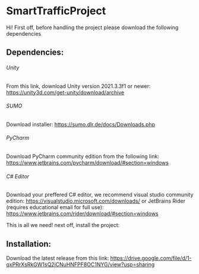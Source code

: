 # SmartTrafficProject
Hi! First off, before handling the project please download the following dependencies

## Dependencies:

###### Unity
From this link, download Unity version 2021.3.3f1 or newer:
https://unity3d.com/get-unity/download/archive

###### SUMO
Download installer:
https://sumo.dlr.de/docs/Downloads.php

###### PyCharm
Download PyCharm community edition from the following link:
https://www.jetbrains.com/pycharm/download/#section=windows

###### C# Editor
Download your preffered C# editor, we recommend visual studio community edition:
https://visualstudio.microsoft.com/downloads/
or JetBrains Rider (requires educational email for full use):
https://www.jetbrains.com/rider/download/#section=windows


This is all we need! next off, install the project:
## Installation:
Download the latest release from this link:
https://drive.google.com/file/d/1-qxPRrXsRkGW1sQ2jCNuHNFPF8OC1NYG/view?usp=sharing
